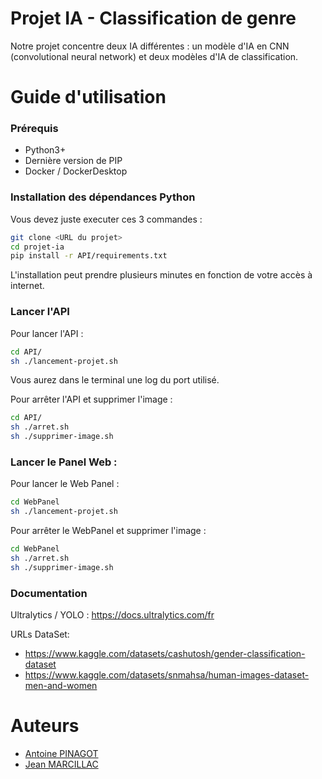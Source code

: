 
# Projet IA - Classification de genre

Notre projet concentre deux IA différentes : un modèle d'IA en CNN (convolutional neural network) et deux modèles d'IA de classification.

# Guide d'utilisation
### Prérequis

- Python3+
- Dernière version de PIP
- Docker / DockerDesktop

### Installation des dépendances Python
Vous devez juste executer ces 3 commandes :

```bash
git clone <URL du projet>
cd projet-ia
pip install -r API/requirements.txt
```
L'installation peut prendre plusieurs minutes en fonction de votre accès à internet.

### Lancer l'API
Pour lancer l'API :
```bash
cd API/
sh ./lancement-projet.sh
```
Vous aurez dans le terminal une log du port utilisé.

Pour arrêter l'API et supprimer l'image :
```bash
cd API/
sh ./arret.sh
sh ./supprimer-image.sh
```

### Lancer le Panel Web :
Pour lancer le Web Panel :
```bash
cd WebPanel
sh ./lancement-projet.sh
```

Pour arrêter le WebPanel et supprimer l'image :
```bash
cd WebPanel
sh ./arret.sh
sh ./supprimer-image.sh
```


### Documentation

Ultralytics / YOLO : https://docs.ultralytics.com/fr

URLs DataSet:
- https://www.kaggle.com/datasets/cashutosh/gender-classification-dataset
- https://www.kaggle.com/datasets/snmahsa/human-images-dataset-men-and-women

# Auteurs

- [Antoine PINAGOT](https://github.com/YalIhow)
- [Jean MARCILLAC](https://github.com/Siwa12100)
